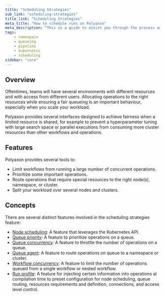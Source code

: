 ```yaml
---
title: "Scheduling Strategies"
sub_link: "scheduling-strategies"
title_link: "Scheduling Strategies"
meta_title: "How to schedule runs on Polyaxon"
meta_description: "This is a guide to assist you through the process and strategies for scheduling your runs."
tags:
    - namespace
    - queueing
    - pipeline
    - kubernetes
    - scheduling
sidebar: "core"
---
```


## Overview

Oftentimes, teams will have several environments with different resources and with access from different users.
Allocating operations to the right resources while ensuring a fair queueing is an important behaviour, especially when you scale your workload.

Polyaxon provides several interfaces designed to achieve fairness when a limited resource is shared, 
for example to prevent a hyperparameter tuning with large search space or parallel executions from consuming more cluster resources than other workflows and operations.

## Features

Polyaxon provides several tools to:
 * Limit workflows from running a large number of concurrent operations.
 * Prioritize some important operations.
 * Route operations that require special resources to the right node(s), namespace, or cluster.
 * Split your workload over several nodes and clusters.
 
## Concepts   

There are several distinct features involved in the scheduling strategies feature:

 * [Node scheduling](/docs/core/scheduling-strategies/node-scheduling/): A feature that leverages the Kubernetes API.
 * [Queue priority](/docs/core/scheduling-strategies/queue-routing/#priority): A feature to prioritize operations on a queue.
 * [Queue concurrency](/docs/core/scheduling-strategies/queue-routing/#concurrency): A feature to throttle the number of operations on a queue.
 * [Queue agent](/docs/core/scheduling-strategies/queue-routing/#agent): A feature to route operations on queue to a namespace or cluster. 
 * [Workflow concurrency](/docs/core/scheduling-strategies/queue-routing/#concurrency): A feature to limit the number of operations queued from a single workflow or nested workflow. 
 * [Run profile](/docs/core/scheduling-strategies/run-profiles/): A feature for injecting certain information into operations at compilation time to preset configuration 
   for node scheduling, queue routing, resources requirements and definition, connections, and access level control.
